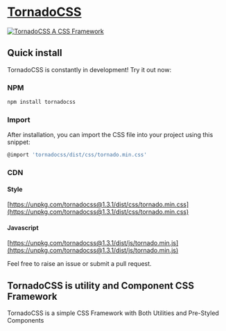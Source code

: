 # [TornadoCSS](https://tornadocss.netlify.app)

<a href="https://tornadocss.netlify.app"><img src="https://tornadocss.netlify.app/images/tornadocss-logo.png" alt="TornadoCSS A CSS Framework" style="max-width:100%;"></a>

## Quick install

TornadoCSS is constantly in development! Try it out now:

### NPM

```sh
npm install tornadocss
```

### Import

After installation, you can import the CSS file into your project using this snippet:

```sh
@import 'tornadocss/dist/css/tornado.min.css'
```

### CDN

#### Style

[https://unpkg.com/tornadocss@1.3.1/dist/css/tornado.min.css](https://unpkg.com/tornadocss@1.3.1/dist/css/tornado.min.css)

#### Javascript

[https://unpkg.com/tornadocss@1.3.1/dist/js/tornado.min.js](https://unpkg.com/tornadocss@1.3.1/dist/js/tornado.min.js)

Feel free to raise an issue or submit a pull request.

## TornadoCSS is utility and Component CSS Framework

TornadoCSS is a simple CSS Framework with Both Utilities and Pre-Styled Components
